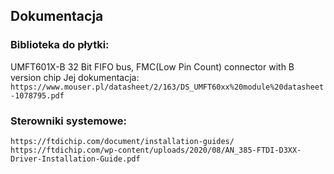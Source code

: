 ## Dokumentacja

### Biblioteka do płytki:

UMFT601X-B 32 Bit FIFO bus, FMC(Low Pin Count) connector with B version chip
Jej dokumentacja:
```https://www.mouser.pl/datasheet/2/163/DS_UMFT60xx%20module%20datasheet-1078795.pdf```

### Sterowniki systemowe:

```https://ftdichip.com/document/installation-guides/```
```https://ftdichip.com/wp-content/uploads/2020/08/AN_385-FTDI-D3XX-Driver-Installation-Guide.pdf```
